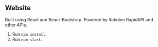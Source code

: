 
## Website

Built using React and React-Bootstrap.
Powered by Rakuten RapidAPI and other APIs.

<ol>
<li>Run <code>npm install</code>.</li>
<li>Run <code>npm start</code>.</li>
</ol>
